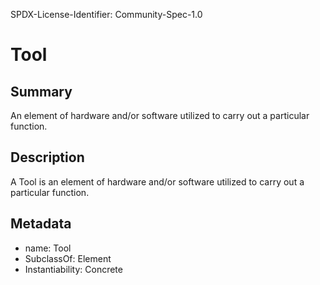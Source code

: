 SPDX-License-Identifier: Community-Spec-1.0

# Tool

## Summary

An element of hardware and/or software utilized to carry out a particular function.

## Description

A Tool is an element of hardware and/or software utilized to carry out a particular function.

## Metadata

- name: Tool
- SubclassOf: Element
- Instantiability: Concrete

